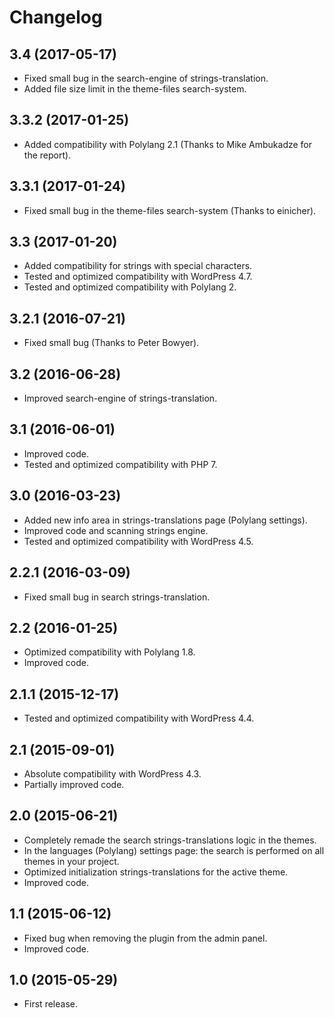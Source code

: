 # Changelog

## 3.4 (2017-05-17)

* Fixed small bug in the search-engine of strings-translation.
* Added file size limit in the theme-files search-system.

## 3.3.2 (2017-01-25)

* Added compatibility with Polylang 2.1 (Thanks to Mike Ambukadze for the report).

## 3.3.1 (2017-01-24)

* Fixed small bug in the theme-files search-system (Thanks to einicher).

## 3.3 (2017-01-20)

* Added compatibility for strings with special characters.
* Tested and optimized compatibility with WordPress 4.7.
* Tested and optimized compatibility with Polylang 2.

## 3.2.1 (2016-07-21)

* Fixed small bug (Thanks to Peter Bowyer).

## 3.2 (2016-06-28)

* Improved search-engine of strings-translation.

## 3.1 (2016-06-01)

* Improved code.
* Tested and optimized compatibility with PHP 7.

## 3.0 (2016-03-23)

* Added new info area in strings-translations page (Polylang settings).
* Improved code and scanning strings engine.
* Tested and optimized compatibility with WordPress 4.5.

## 2.2.1 (2016-03-09)

* Fixed small bug in search strings-translation.

## 2.2 (2016-01-25)

* Optimized compatibility with Polylang 1.8.
* Improved code.

## 2.1.1 (2015-12-17)

* Tested and optimized compatibility with WordPress 4.4.

## 2.1 (2015-09-01)

* Absolute compatibility with WordPress 4.3.
* Partially improved code.

## 2.0 (2015-06-21)

* Completely remade the search strings-translations logic in the themes.
* In the languages (Polylang) settings page: the search is performed on all themes in your project.
* Optimized initialization strings-translations for the active theme.
* Improved code.

## 1.1 (2015-06-12)

* Fixed bug when removing the plugin from the admin panel.
* Improved code.

## 1.0 (2015-05-29)

* First release.
